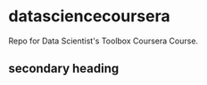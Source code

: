 datasciencecoursera
===================

Repo for Data Scientist's Toolbox Coursera Course.

## secondary heading
